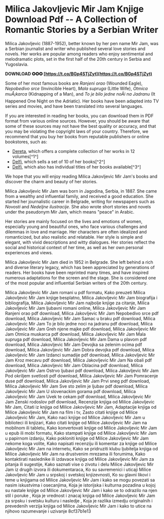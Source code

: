 
 
# Milica Jakovljevic Mir Jam Knjige Download Pdf -- A Collection of Romantic Stories by a Serbian Writer
 
Milica Jakovljevic (1887-1952), better known by her pen name Mir Jam, was a Serbian journalist and writer who published several love stories and novels. Her works are popular among readers who enjoy sentimental and melodramatic plots, set in the first half of the 20th century in Serbia and Yugoslavia.
 
**DOWNLOAD ✪✪✪ [https://t.co/BGp4STjZyt](https://t.co/BGp4STjZyt)**


 
Some of her most famous books are *Ranjeni orao* (Wounded Eagle), *Nepobedivo srce* (Invincible Heart), *Mala supruga* (Little Wife), *Otmica muÅ¡karca* (Kidnapping of a Man), and *To je bilo jedne noÄi na Jadranu* (It Happened One Night on the Adriatic). Her books have been adapted into TV series and movies, and have been translated into several languages.
 
If you are interested in reading her books, you can download them in PDF format from various online sources. However, you should be aware that some of these sources may not have the best quality or accuracy, and that you may be violating the copyright laws of your country. Therefore, we recommend that you buy her books from reputable publishers or online bookstores, such as:
 
- [Dereta](https://dereta.rs/a/17c81455-af8c-4271-a468-c79079f9338c/Milica-Jakovljevic-Mir-jam.aspx), which offers a complete collection of her works in 12 volumes[^1^]
- [Delfi](https://www.delfi.rs/knjige/69376_komplet_mir-jam_1-10_knjiga_delfi_knjizare.html), which sells a set of 10 of her books[^2^]
- [Delfi](https://www.delfi.rs/knjige/autor/4531_milica_jakovljevic_mir-jam_delfi_knjizare.html), which also has individual titles of her books available[^3^]

We hope that you will enjoy reading Milica Jakovljevic Mir Jam's books and discover the charm and beauty of her stories.
  
Milica Jakovljevic Mir Jam was born in Jagodina, Serbia, in 1887. She came from a wealthy and influential family, and received a good education. She started her journalistic career in Belgrade, writing for newspapers such as *Novosti* and *Nedeljne ilustracije*. She also wrote short stories and novels under the pseudonym Mir Jam, which means "peace" in Arabic.
 
Her stories are mainly focused on the lives and emotions of women, especially young and beautiful ones, who face various challenges and dilemmas in love and marriage. Her characters are often idealized and romanticized, but also realistic and relatable. Her style is simple and elegant, with vivid descriptions and witty dialogues. Her stories reflect the social and historical context of her time, as well as her own personal experiences and views.
 
Milica Jakovljevic Mir Jam died in 1952 in Belgrade. She left behind a rich and diverse literary legacy, which has been appreciated by generations of readers. Her books have been reprinted many times, and have inspired numerous adaptations for the screen and the stage. She is considered one of the most popular and influential Serbian writers of the 20th century.
 
Milica Jakovljevic Mir Jam romani u pdf formatu,  Kako preuzeti Milica Jakovljevic Mir Jam knjige besplatno,  Milica Jakovljevic Mir Jam biografija i bibliografija,  Milica Jakovljevic Mir Jam najbolje knjige za citanje,  Milica Jakovljevic Mir Jam ljubavni romani online,  Milica Jakovljevic Mir Jam Ranjeni orao pdf download,  Milica Jakovljevic Mir Jam Nepobedivo srce pdf download,  Milica Jakovljevic Mir Jam Samac u braku pdf download,  Milica Jakovljevic Mir Jam To je bilo jedne noci na jadranu pdf download,  Milica Jakovljevic Mir Jam Greh njene majke pdf download,  Milica Jakovljevic Mir Jam Otmica muskarca pdf download,  Milica Jakovljevic Mir Jam Mala supruga pdf download,  Milica Jakovljevic Mir Jam Dama u plavom pdf download,  Milica Jakovljevic Mir Jam Devojka sa zelenim ocima pdf download,  Milica Jakovljevic Mir Jam Dobra devojka pdf download,  Milica Jakovljevic Mir Jam Izdanci sumadije pdf download,  Milica Jakovljevic Mir Jam Kroz mecavu pdf download,  Milica Jakovljevic Mir Jam Na obali pdf download,  Milica Jakovljevic Mir Jam Oblacina pdf download,  Milica Jakovljevic Mir Jam Ostrvo ljubavi pdf download,  Milica Jakovljevic Mir Jam Pod okriljem svetlosti pdf download,  Milica Jakovljevic Mir Jam Pomracenje duse pdf download,  Milica Jakovljevic Mir Jam Prvi sneg pdf download,  Milica Jakovljevic Mir Jam Sve sto zelim je ljubav pdf download,  Milica Jakovljevic Mir Jam U slovenackim gorama pdf download,  Milica Jakovljevic Mir Jam Uvek te cekam pdf download,  Milica Jakovljevic Mir Jam Zenski rodoslov pdf download,  Recenzije knjiga od Milice Jakovljevic Mir Jam,  Citati iz knjiga od Milice Jakovljevic Mir Jam,  Adaptacije knjiga od Milice Jakovljevic Mir Jam na film i tv,  Zasto citati knjige od Milice Jakovljevic Mir Jam,  Kako naci knjige od Milice Jakovljevic Mir Jam u biblioteci ili knjizari,  Kako citati knjige od Milice Jakovljevic Mir Jam na mobilnom ili tabletu,  Kako konvertovati knjige od Milice Jakovljevic Mir Jam u epub ili mobi formatu,  Kako stampati knjige od Milice Jakovljevic Mir Jam u papirnom izdanju,  Kako pokloniti knjige od Milice Jakovljevic Mir Jam nekome koga volite,  Kako napisati recenziju ili komentar za knjige od Milice Jakovljevic Mir Jam na internetu,  Kako se pridruziti klubu ljubitelja knjiga od Milice Jakovljevic Mir Jam na drustvenim mrezama ili forumima,  Kako kontaktirati naslednike ili izdavace knjiga od Milice Jakovljevic Mir Jam za pitanja ili sugestije,  Kako saznati vise o zivotu i delu Milice Jakovljevic Mir Jam iz drugih izvora ili dokumentaraca,  Ko su savremenici i uticaji Milice Jakovljevic Mir Jam u srpskoj i svetskoj knjizevnosti,  Ko su glavni likovi i teme u knjigama od Milice Jakovljevic Mir Jam i kako se mogu povezati sa nasim iskustvima i osecanjima,  Koja je istorijska i kulturna pozadina u kojoj su nastale knjige od Milice Jakovljevic Mir Jam i kako se to odrazilo na njen stil i poruke ,  Koja je vrednost i znacaj knjiga od Milice Jakovljevic Mir Jam za srpsku i svetsku kulturu i nasledje ,  Koja je razlika izmedju originalnih i prevedenih verzija knjiga od Milice Jakovljevic Mir Jam i kako to utice na njihovo razumevanje i uzivanje
 8cf37b1e13
 
